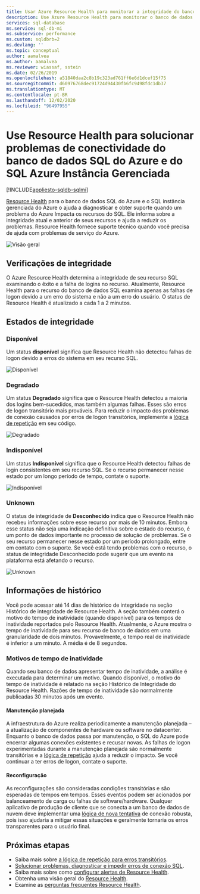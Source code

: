 ```yaml
---
title: Usar Azure Resource Health para monitorar a integridade do banco de dados
description: Use Azure Resource Health para monitorar o banco de dados SQL do Azure e a integridade do SQL Instância Gerenciada do Azure, ajuda você a diagnosticar e obter suporte quando um problema do Azure Impacta os recursos do SQL.
services: sql-database
ms.service: sql-db-mi
ms.subservice: performance
ms.custom: sqldbrb=2
ms.devlang: ''
ms.topic: conceptual
author: aamalvea
ms.author: aamalvea
ms.reviewer: wiassaf, sstein
ms.date: 02/26/2019
ms.openlocfilehash: a51840daa2c8b19c323ad761ff6e6d1dcef15f75
ms.sourcegitcommit: d60976768dec91724d94430fb6fc9498fdc1db37
ms.translationtype: MT
ms.contentlocale: pt-BR
ms.lasthandoff: 12/02/2020
ms.locfileid: "96497955"
---
```

# <a name="use-resource-health-to-troubleshoot-connectivity-for-azure-sql-database-and-azure-sql-managed-instance"></a>Use Resource Health para solucionar problemas de conectividade do banco de dados SQL do Azure e do SQL Azure Instância Gerenciada
[!INCLUDE[appliesto-sqldb-sqlmi](../includes/appliesto-sqldb-sqlmi.md)]

[Resource Health](../../service-health/resource-health-overview.md#get-started) para o banco de dados SQL do Azure e o SQL instância gerenciada do Azure o ajuda a diagnosticar e obter suporte quando um problema do Azure Impacta os recursos do SQL. Ele informa sobre a integridade atual e anterior de seus recursos e ajuda a reduzir os problemas. Resource Health fornece suporte técnico quando você precisa de ajuda com problemas de serviço do Azure.

![Visão geral](./media/resource-health-to-troubleshoot-connectivity/sql-resource-health-overview.jpg)

## <a name="health-checks"></a>Verificações de integridade

O Azure Resource Health determina a integridade de seu recurso SQL examinando o êxito e a falha de logins no recurso. Atualmente, Resource Health para o recurso do banco de dados SQL examina apenas as falhas de logon devido a um erro do sistema e não a um erro do usuário. O status de Resource Health é atualizado a cada 1 a 2 minutos.

## <a name="health-states"></a>Estados de integridade

### <a name="available"></a>Disponível

Um status **disponível** significa que Resource Health não detectou falhas de logon devido a erros do sistema em seu recurso SQL.

![Disponível](./media/resource-health-to-troubleshoot-connectivity/sql-resource-health-available.jpg)

### <a name="degraded"></a>Degradado

Um status **Degradado** significa que o Resource Health detectou a maioria dos logins bem-sucedidos, mas também algumas falhas. Esses são erros de logon transitório mais prováveis. Para reduzir o impacto dos problemas de conexão causados por erros de logon transitórios, implemente a [lógica de repetição](troubleshoot-common-connectivity-issues.md#retry-logic-for-transient-errors) em seu código.

![Degradado](./media/resource-health-to-troubleshoot-connectivity/sql-resource-health-degraded.jpg)

### <a name="unavailable"></a>Indisponível

Um status **Indisponível** significa que o Resource Health detectou falhas de login consistentes em seu recurso SQL. Se o recurso permanecer nesse estado por um longo período de tempo, contate o suporte.

![Indisponível](./media/resource-health-to-troubleshoot-connectivity/sql-resource-health-unavailable.jpg)

### <a name="unknown"></a>Unknown

O status de integridade de **Desconhecido** indica que o Resource Health não recebeu informações sobre esse recurso por mais de 10 minutos. Embora esse status não seja uma indicação definitiva sobre o estado do recurso, é um ponto de dados importante no processo de solução de problemas. Se o seu recurso permanecer nesse estado por um período prolongado, entre em contato com o suporte. Se você está tendo problemas com o recurso, o status de integridade Desconhecido pode sugerir que um evento na plataforma está afetando o recurso.

![Unknown](./media/resource-health-to-troubleshoot-connectivity/sql-resource-health-unknown.jpg)

## <a name="historical-information"></a>Informações de histórico

Você pode acessar até 14 dias de histórico de integridade na seção Histórico de integridade de Resource Health. A seção também conterá o motivo do tempo de inatividade (quando disponível) para os tempos de inatividade reportados pelo Resource Health. Atualmente, o Azure mostra o tempo de inatividade para seu recurso de banco de dados em uma granularidade de dois minutos. Provavelmente, o tempo real de inatividade é inferior a um minuto. A média é de 8 segundos.

### <a name="downtime-reasons"></a>Motivos de tempo de inatividade

Quando seu banco de dados apresentar tempo de inatividade, a análise é executada para determinar um motivo. Quando disponível, o motivo do tempo de inatividade é relatado na seção Histórico de Integridade do Resource Health. Razões de tempo de inatividade são normalmente publicadas 30 minutos após um evento.

#### <a name="planned-maintenance"></a>Manutenção planejada

A infraestrutura do Azure realiza periodicamente a manutenção planejada – a atualização de componentes de hardware ou software no datacenter. Enquanto o banco de dados passa por manutenção, o SQL do Azure pode encerrar algumas conexões existentes e recusar novas. As falhas de logon experimentadas durante a manutenção planejada são normalmente transitórias e a [lógica de repetição](troubleshoot-common-connectivity-issues.md#retry-logic-for-transient-errors) ajuda a reduzir o impacto. Se você continuar a ter erros de logon, contate o suporte.

#### <a name="reconfiguration"></a>Reconfiguração

As reconfigurações são consideradas condições transitórias e são esperadas de tempos em tempos. Esses eventos podem ser acionados por balanceamento de carga ou falhas de software/hardware. Qualquer aplicativo de produção de cliente que se conecta a um banco de dados de nuvem deve implementar uma [lógica de nova tentativa](troubleshoot-common-connectivity-issues.md#retry-logic-for-transient-errors) de conexão robusta, pois isso ajudaria a mitigar essas situações e geralmente tornaria os erros transparentes para o usuário final.

## <a name="next-steps"></a>Próximas etapas

- Saiba mais sobre [a lógica de repetição para erros transitórios](troubleshoot-common-connectivity-issues.md#retry-logic-for-transient-errors).
- [Solucionar problemas, diagnosticar e impedir erros de conexão SQL](troubleshoot-common-connectivity-issues.md).
- Saiba mais sobre como [configurar alertas de Resource Health](../../service-health/resource-health-alert-arm-template-guide.md).
- Obtenha uma visão geral do [Resource Health](../../application-gateway/resource-health-overview.md).
- Examine as [perguntas frequentes Resource Health](../../service-health/resource-health-faq.md).
